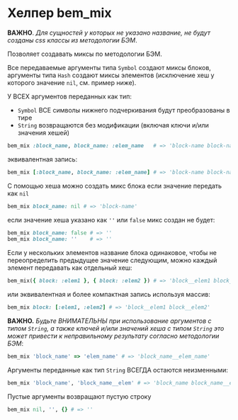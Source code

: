# Хелпер bem_mix

**ВАЖНО**. *Для сущностей у которых не указано название, не будут созданы css классы из методологии БЭМ*.

Позволяет создавать миксы по методологии БЭМ.

Все передаваемые аргументы типа `Symbol` создают миксы блоков, аргументы типа `Hash` создают миксы элементов (исключение хеш у которого значение `nil`, см. пример ниже).

У ВСЕХ аргументов переданных как тип:
* `Symbol` ВСЕ символы нижнего подчеркивания будут преобразованы в тире
* `String` возвращаются без модификации (включая ключи и/или значения хешей)

```ruby
bem_mix :block_name, block_name: :elem_name   # => 'block-name block-name__elem-name'
```

эквивалентная запись:

```ruby
bem_mix [:block_name, block_name: :elem_name] # => 'block-name block-name__elem-name'
```
С помощью хеша можно создать микс блока если значение передать как `nil`
```ruby
bem_mix block_name: nil # => 'block-name'
```

если значение хеша указано как `''` или `false` микс создан не будет:
```ruby
bem_mix block_name: false # => ''
bem_mix block_name: ''    # => ''
```
Если у нескольких элементов название блока одинаковое, чтобы не переопределить предыдущее значение следующим, можно каждый элемент передавать как отдельный хеш:

```ruby
bem_mix({ block: :elem1 }, { block: :elem2 }) # => 'block__elem1 block__elem2'
```
или эквивалентная и более компактная запись используя массив:

```ruby
bem_mix block: [:elem1, :elem2] # => 'block__elem1 block__elem2'
```
**ВАЖНО.** *Будьте ВНИМАТЕЛЬНЫ при использование аргументов с типом `String`, а также ключей и/или значений хеша с типом `String` это может привести к неправильному результату согласно методологии БЭМ*:

```ruby
bem_mix 'block_name' => 'elem_name' # => 'block_name__elem_name'
```
Аргументы переданные как тип `String` ВСЕГДА остаются неизменными:

```ruby
bem_mix 'block_name', 'block_name__elem' # => 'block_name block_name__elem'
```

Пустые аргументы возвращают пустую строку
```ruby
bem_mix nil, '', {} # => ''
```